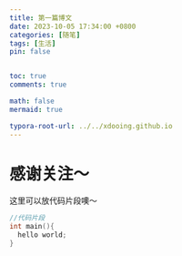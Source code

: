 ```yaml
---
title: 第一篇博文
date: 2023-10-05 17:34:00 +0800
categories: [随笔]
tags: [生活]
pin: false


toc: true
comments: true

math: false
mermaid: true

typora-root-url: ../../xdooing.github.io
---
```






# 感谢关注～ 


这里可以放代码片段噢～
```c++
//代码片段
int main(){
  hello world;
}
```


